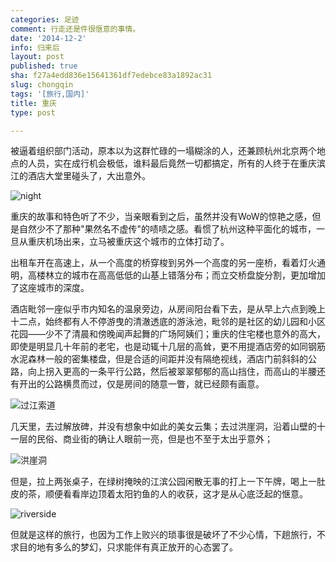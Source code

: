 ```yaml
---
categories: 足迹
comment: 行走还是件很惬意的事情。
date: '2014-12-2'
info: 归来后
layout: post
published: true
sha: f27a4edd836e15641361df7edebce83a1892ac31
slug: chongqin
tags: '[旅行,国内]'
title: 重庆
type: post

---
```




被逼着组织部门活动，原本以为这群忙碌的一塌糊涂的人，还兼顾杭州北京两个地点的人员，实在成行机会极低，谁料最后竟然一切都搞定，所有的人终于在重庆滨江的酒店大堂里碰头了，大出意外。

![night](http://i340.photobucket.com/albums/o350/claudxiao/2014-11-290952321_zpsd72cafe1.jpg)


重庆的故事和特色听了不少，当亲眼看到之后，虽然并没有WoW的惊艳之感，但是自然少不了那种"果然名不虚传"的啧啧之感。看惯了杭州这种平面化的城市，一旦从重庆机场出来，立马被重庆这个城市的立体打动了。

出租车开在高速上，从一个高度的桥穿梭到另外一个高度的另一座桥，看着灯火通明，高楼林立的城市在高高低低的山基上错落分布；而立交桥盘旋分割，更加增加了这座城市的深度。

酒店毗邻一座似乎市内知名的温泉旁边，从房间阳台看下去，是从早上六点到晚上十二点，始终都有人不停游曳的清澈透底的游泳池，毗邻的是社区的幼儿园和小区花园——少不了清晨和傍晚闻声起舞的广场阿姨们；重庆的住宅楼也意外的高大，即使是明显几十年前的老宅，也是动辄十几层的高耸，更不用提酒店旁的如同钢筋水泥森林一般的密集楼盘，但是合适的间距并没有隔绝视线，酒店门前斜斜的公路，向上拐入更高的一条平行公路，然后被翠翠郁郁的高山挡住，而高山的半腰还有开出的公路横贯而过，仅是房间的随意一瞥，就已经颇有画意。

![过江索道](http://i340.photobucket.com/albums/o350/claudxiao/2014-11-270430021_zpsefe51748.jpg)


几天里，去过解放碑，并没有想象中如此的美女云集；去过洪崖洞，沿着山壁的十一层的民俗、商业街的确让人眼前一亮，但是也不至于太出乎意外；

![洪崖洞](http://i340.photobucket.com/albums/o350/claudxiao/2014-11-280602451_zpsb238e5d1.jpg)

但是，拉上两张桌子，在绿树掩映的江滨公园闲散无事的打上一下午牌，喝上一肚皮的茶，顺便看看岸边顶着太阳钓鱼的人的收获，这才是从心底泛起的惬意。

![riverside](http://i340.photobucket.com/albums/o350/claudxiao/2014-11-270309182_zpsbed8016d.jpg)

但就是这样的旅行，也因为工作上败兴的琐事很是破坏了不少心情，下趟旅行，不求目的地有多么的梦幻，只求能伴有真正放开的心态罢了。
